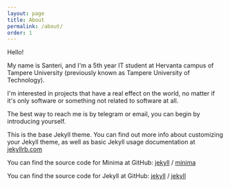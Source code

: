 ```yaml
---
layout: page
title: About
permalink: /about/
order: 1
---
```



Hello!

My name is Santeri, and I'm a 5th year IT student at Hervanta campus of
Tampere University (previously known as Tampere University of Technology).

I'm interested in projects that have a real effect on the world, no matter if
it's only software or something not related to software at all.

The best way to reach me is by telegram or email, you can begin by introducing
yourself.


This is the base Jekyll theme. You can find out more info about customizing your Jekyll theme, as well as basic Jekyll usage documentation at [jekyllrb.com](https://jekyllrb.com/)

You can find the source code for Minima at GitHub:
[jekyll][jekyll-organization] /
[minima](https://github.com/jekyll/minima)

You can find the source code for Jekyll at GitHub:
[jekyll][jekyll-organization] /
[jekyll](https://github.com/jekyll/jekyll)


[jekyll-organization]: https://github.com/jekyll
